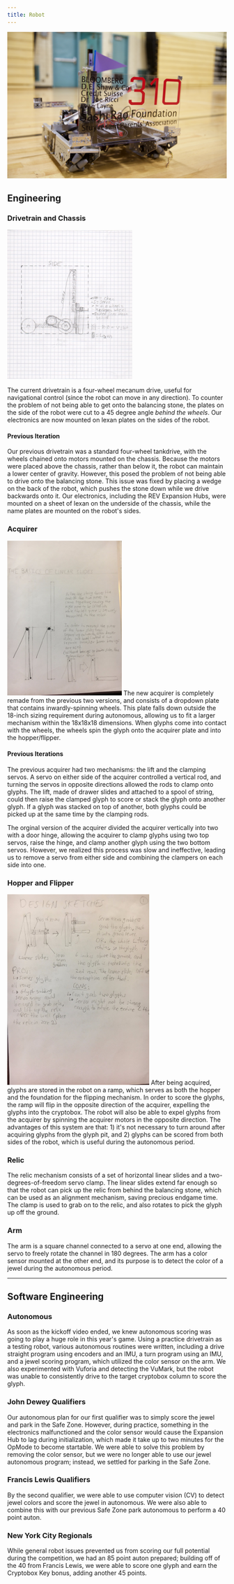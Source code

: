 ```yaml
---
title: Robot
---
```


[![Robot](./robot1.jpg)](#)

## Engineering

### Drivetrain and Chassis
[![Drivetrain](./design_1.png)](#)

The current drivetrain is a four-wheel mecanum drive, useful for navigational control (since the robot can move in any direction). To counter the problem of not being able to get onto the balancing stone, the plates on the side of the robot were cut to a 45 degree angle *behind the wheels*. Our electronics are now mounted on lexan plates on the sides of the robot.
#### __Previous Iteration__
Our previous drivetrain was a standard four-wheel tankdrive, with the wheels chained onto motors mounted on the chassis. Because the motors were placed above the chassis, rather than below it, the robot can maintain a lower center of gravity. However, this posed the problem of not being able to drive onto the balancing stone. This issue was fixed by placing a wedge on the back of the robot, which pushes the stone down while we drive backwards onto it. Our electronics, including the REV Expansion Hubs, were mounted on a sheet of lexan on the underside of the chassis, while the name plates are mounted on the robot's sides.

### Acquirer
[![Drivetrain](./design_2.png)](#)
The new acquirer is completely remade from the previous two versions, and consists of a dropdown plate that contains inwardly-spinning wheels. This plate falls down outside the 18-inch sizing requirement during autonomous, allowing us to fit a larger mechanism within the 18x18x18 dimensions. When glyphs come into contact with the wheels, the wheels spin the glyph onto the acquirer plate and into the hopper/flipper.

#### __Previous Iterations__
The previous acquirer had two mechanisms: the lift and the clamping servos. A servo on either side of the acquirer controlled a vertical rod, and turning the servos in opposite directions allowed the rods to clamp onto glyphs. The lift, made of drawer slides and attached to a spool of string, could then raise the clamped glyph to score or stack the glyph onto another glyph. If a glyph was stacked on top of another, both glyphs could be picked up at the same time by the clamping rods.

The orginal version of the acquirer divided the acquirer vertically into two with a door hinge, allowing the acquirer to clamp glyphs using two top servos, raise the hinge, and clamp another glyph using the two bottom servos. However, we realized this process was slow and ineffective, leading us to remove a servo from either side and combining the clampers on each side into one.

### Hopper and Flipper
[![Drivetrain](./design_3.png)](#)
After being acquired, glyphs are stored in the robot on a ramp, which serves as both the hopper and the foundation for the flipping mechanism. In order to score the glyphs, the ramp will flip in the opposite direction of the acquirer, expelling the glyphs into the cryptobox. The robot will also be able to expel glyphs from the acquirer by spinning the acquirer motors in the opposite direction. The advantages of this system are that: 1) it's not necessary to turn around after acquiring glyphs from the glyph pit, and 2) glyphs can be scored from both sides of the robot, which is useful during the autonomous period.

### Relic
The relic mechanism consists of a set of horizontal linear slides and a two-degrees-of-freedom servo clamp. The linear slides extend far enough so that the robot can pick up the relic from behind the balancing stone, which can be used as an alignment mechanism, saving precious endgame time. The clamp is used to grab on to the relic, and also rotates to pick the glyph up off the ground.

### Arm
The arm is a square channel connected to a servo at one end, allowing the servo to freely rotate the channel in 180 degrees. The arm has a color sensor mounted at the other end, and its purpose is to detect the color of a jewel during the autonomous period.

---

## Software Engineering
### Autonomous
As soon as the kickoff video ended, we knew autonomous scoring was going to play a huge role in this year's game. Using a practice drivetrain as a testing robot, various autonomous routines were written, including a drive straight program using encoders and an IMU, a turn program using an IMU, and a jewel scoring program, which utilized the color sensor on the arm. We also experimented with Vuforia and detecting the VuMark, but the robot was unable to consistently drive to the target cryptobox column to score the glyph.
### John Dewey Qualifiers
Our autonomous plan for our first qualifier was to simply score the jewel and park in the Safe Zone. However, during practice, something in the electronics malfunctioned and the color sensor would cause the Expansion Hub to lag during initialization, which made it take up to two minutes for the OpMode to become startable. We were able to solve this problem by removing the color sensor, but we were no longer able to use our jewel autonomous program; instead, we settled for parking in the Safe Zone.
### Francis Lewis Qualifiers
By the second qualifier, we were able to use computer vision (CV) to detect jewel colors and score the jewel in autonomous. We were also able to combine this with our previous Safe Zone park autonomous to perform a 40 point auton.
### New York City Regionals
While general robot issues prevented us from scoring our full potential during the competition, we had an 85 point auton prepared; building off of the 40 from Francis Lewis, we were able to score one glyph and earn the Cryptobox Key bonus, adding another 45 points.